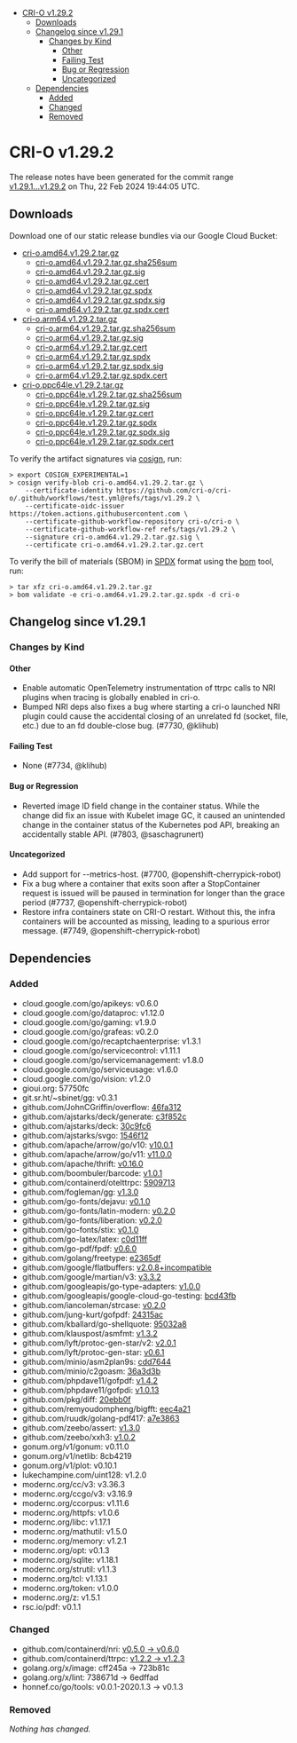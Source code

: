 - [CRI-O v1.29.2](#cri-o-v1292)
  - [Downloads](#downloads)
  - [Changelog since v1.29.1](#changelog-since-v1291)
    - [Changes by Kind](#changes-by-kind)
      - [Other](#other)
      - [Failing Test](#failing-test)
      - [Bug or Regression](#bug-or-regression)
      - [Uncategorized](#uncategorized)
  - [Dependencies](#dependencies)
    - [Added](#added)
    - [Changed](#changed)
    - [Removed](#removed)

# CRI-O v1.29.2

The release notes have been generated for the commit range
[v1.29.1...v1.29.2](https://github.com/cri-o/cri-o/compare/v1.29.1...v1.29.2) on Thu, 22 Feb 2024 19:44:05 UTC.

## Downloads

Download one of our static release bundles via our Google Cloud Bucket:

- [cri-o.amd64.v1.29.2.tar.gz](https://storage.googleapis.com/cri-o/artifacts/cri-o.amd64.v1.29.2.tar.gz)
  - [cri-o.amd64.v1.29.2.tar.gz.sha256sum](https://storage.googleapis.com/cri-o/artifacts/cri-o.amd64.v1.29.2.tar.gz.sha256sum)
  - [cri-o.amd64.v1.29.2.tar.gz.sig](https://storage.googleapis.com/cri-o/artifacts/cri-o.amd64.v1.29.2.tar.gz.sig)
  - [cri-o.amd64.v1.29.2.tar.gz.cert](https://storage.googleapis.com/cri-o/artifacts/cri-o.amd64.v1.29.2.tar.gz.cert)
  - [cri-o.amd64.v1.29.2.tar.gz.spdx](https://storage.googleapis.com/cri-o/artifacts/cri-o.amd64.v1.29.2.tar.gz.spdx)
  - [cri-o.amd64.v1.29.2.tar.gz.spdx.sig](https://storage.googleapis.com/cri-o/artifacts/cri-o.amd64.v1.29.2.tar.gz.spdx.sig)
  - [cri-o.amd64.v1.29.2.tar.gz.spdx.cert](https://storage.googleapis.com/cri-o/artifacts/cri-o.amd64.v1.29.2.tar.gz.spdx.cert)
- [cri-o.arm64.v1.29.2.tar.gz](https://storage.googleapis.com/cri-o/artifacts/cri-o.arm64.v1.29.2.tar.gz)
  - [cri-o.arm64.v1.29.2.tar.gz.sha256sum](https://storage.googleapis.com/cri-o/artifacts/cri-o.arm64.v1.29.2.tar.gz.sha256sum)
  - [cri-o.arm64.v1.29.2.tar.gz.sig](https://storage.googleapis.com/cri-o/artifacts/cri-o.arm64.v1.29.2.tar.gz.sig)
  - [cri-o.arm64.v1.29.2.tar.gz.cert](https://storage.googleapis.com/cri-o/artifacts/cri-o.arm64.v1.29.2.tar.gz.cert)
  - [cri-o.arm64.v1.29.2.tar.gz.spdx](https://storage.googleapis.com/cri-o/artifacts/cri-o.arm64.v1.29.2.tar.gz.spdx)
  - [cri-o.arm64.v1.29.2.tar.gz.spdx.sig](https://storage.googleapis.com/cri-o/artifacts/cri-o.arm64.v1.29.2.tar.gz.spdx.sig)
  - [cri-o.arm64.v1.29.2.tar.gz.spdx.cert](https://storage.googleapis.com/cri-o/artifacts/cri-o.arm64.v1.29.2.tar.gz.spdx.cert)
- [cri-o.ppc64le.v1.29.2.tar.gz](https://storage.googleapis.com/cri-o/artifacts/cri-o.ppc64le.v1.29.2.tar.gz)
  - [cri-o.ppc64le.v1.29.2.tar.gz.sha256sum](https://storage.googleapis.com/cri-o/artifacts/cri-o.ppc64le.v1.29.2.tar.gz.sha256sum)
  - [cri-o.ppc64le.v1.29.2.tar.gz.sig](https://storage.googleapis.com/cri-o/artifacts/cri-o.ppc64le.v1.29.2.tar.gz.sig)
  - [cri-o.ppc64le.v1.29.2.tar.gz.cert](https://storage.googleapis.com/cri-o/artifacts/cri-o.ppc64le.v1.29.2.tar.gz.cert)
  - [cri-o.ppc64le.v1.29.2.tar.gz.spdx](https://storage.googleapis.com/cri-o/artifacts/cri-o.ppc64le.v1.29.2.tar.gz.spdx)
  - [cri-o.ppc64le.v1.29.2.tar.gz.spdx.sig](https://storage.googleapis.com/cri-o/artifacts/cri-o.ppc64le.v1.29.2.tar.gz.spdx.sig)
  - [cri-o.ppc64le.v1.29.2.tar.gz.spdx.cert](https://storage.googleapis.com/cri-o/artifacts/cri-o.ppc64le.v1.29.2.tar.gz.spdx.cert)

To verify the artifact signatures via [cosign](https://github.com/sigstore/cosign), run:

```console
> export COSIGN_EXPERIMENTAL=1
> cosign verify-blob cri-o.amd64.v1.29.2.tar.gz \
    --certificate-identity https://github.com/cri-o/cri-o/.github/workflows/test.yml@refs/tags/v1.29.2 \
    --certificate-oidc-issuer https://token.actions.githubusercontent.com \
    --certificate-github-workflow-repository cri-o/cri-o \
    --certificate-github-workflow-ref refs/tags/v1.29.2 \
    --signature cri-o.amd64.v1.29.2.tar.gz.sig \
    --certificate cri-o.amd64.v1.29.2.tar.gz.cert
```

To verify the bill of materials (SBOM) in [SPDX](https://spdx.org) format using the [bom](https://sigs.k8s.io/bom) tool, run:

```console
> tar xfz cri-o.amd64.v1.29.2.tar.gz
> bom validate -e cri-o.amd64.v1.29.2.tar.gz.spdx -d cri-o
```

## Changelog since v1.29.1

### Changes by Kind

#### Other
 - Enable automatic OpenTelemetry instrumentation of ttrpc calls to NRI plugins when tracing is globally enabled in cri-o.
  - Bumped NRI deps also fixes a bug where starting a cri-o launched NRI plugin could cause the accidental closing of an unrelated fd (socket, file, etc.) due to an fd double-close bug. (#7730, @klihub)

#### Failing Test
 - None (#7734, @klihub)

#### Bug or Regression
 - Reverted image ID field change in the container status. While the change did fix an issue with Kubelet image GC, it caused an unintended change in the container status of the Kubernetes pod API, breaking an accidentally stable API. (#7803, @saschagrunert)

#### Uncategorized
 - Add support for --metrics-host. (#7700, @openshift-cherrypick-robot)
 - Fix a bug where a container that exits soon after a StopContainer request is issued will be paused in termination for longer than the grace period (#7737, @openshift-cherrypick-robot)
 - Restore infra containers state on CRI-O restart. Without this, the infra containers will be accounted as missing, leading to a spurious error message. (#7749, @openshift-cherrypick-robot)

## Dependencies

### Added
- cloud.google.com/go/apikeys: v0.6.0
- cloud.google.com/go/dataproc: v1.12.0
- cloud.google.com/go/gaming: v1.9.0
- cloud.google.com/go/grafeas: v0.2.0
- cloud.google.com/go/recaptchaenterprise: v1.3.1
- cloud.google.com/go/servicecontrol: v1.11.1
- cloud.google.com/go/servicemanagement: v1.8.0
- cloud.google.com/go/serviceusage: v1.6.0
- cloud.google.com/go/vision: v1.2.0
- gioui.org: 57750fc
- git.sr.ht/~sbinet/gg: v0.3.1
- github.com/JohnCGriffin/overflow: [46fa312](https://github.com/JohnCGriffin/overflow/tree/46fa312)
- github.com/ajstarks/deck/generate: [c3f852c](https://github.com/ajstarks/deck/generate/tree/c3f852c)
- github.com/ajstarks/deck: [30c9fc6](https://github.com/ajstarks/deck/tree/30c9fc6)
- github.com/ajstarks/svgo: [1546f12](https://github.com/ajstarks/svgo/tree/1546f12)
- github.com/apache/arrow/go/v10: [v10.0.1](https://github.com/apache/arrow/go/v10/tree/v10.0.1)
- github.com/apache/arrow/go/v11: [v11.0.0](https://github.com/apache/arrow/go/v11/tree/v11.0.0)
- github.com/apache/thrift: [v0.16.0](https://github.com/apache/thrift/tree/v0.16.0)
- github.com/boombuler/barcode: [v1.0.1](https://github.com/boombuler/barcode/tree/v1.0.1)
- github.com/containerd/otelttrpc: [5909713](https://github.com/containerd/otelttrpc/tree/5909713)
- github.com/fogleman/gg: [v1.3.0](https://github.com/fogleman/gg/tree/v1.3.0)
- github.com/go-fonts/dejavu: [v0.1.0](https://github.com/go-fonts/dejavu/tree/v0.1.0)
- github.com/go-fonts/latin-modern: [v0.2.0](https://github.com/go-fonts/latin-modern/tree/v0.2.0)
- github.com/go-fonts/liberation: [v0.2.0](https://github.com/go-fonts/liberation/tree/v0.2.0)
- github.com/go-fonts/stix: [v0.1.0](https://github.com/go-fonts/stix/tree/v0.1.0)
- github.com/go-latex/latex: [c0d11ff](https://github.com/go-latex/latex/tree/c0d11ff)
- github.com/go-pdf/fpdf: [v0.6.0](https://github.com/go-pdf/fpdf/tree/v0.6.0)
- github.com/golang/freetype: [e2365df](https://github.com/golang/freetype/tree/e2365df)
- github.com/google/flatbuffers: [v2.0.8+incompatible](https://github.com/google/flatbuffers/tree/v2.0.8)
- github.com/google/martian/v3: [v3.3.2](https://github.com/google/martian/v3/tree/v3.3.2)
- github.com/googleapis/go-type-adapters: [v1.0.0](https://github.com/googleapis/go-type-adapters/tree/v1.0.0)
- github.com/googleapis/google-cloud-go-testing: [bcd43fb](https://github.com/googleapis/google-cloud-go-testing/tree/bcd43fb)
- github.com/iancoleman/strcase: [v0.2.0](https://github.com/iancoleman/strcase/tree/v0.2.0)
- github.com/jung-kurt/gofpdf: [24315ac](https://github.com/jung-kurt/gofpdf/tree/24315ac)
- github.com/kballard/go-shellquote: [95032a8](https://github.com/kballard/go-shellquote/tree/95032a8)
- github.com/klauspost/asmfmt: [v1.3.2](https://github.com/klauspost/asmfmt/tree/v1.3.2)
- github.com/lyft/protoc-gen-star/v2: [v2.0.1](https://github.com/lyft/protoc-gen-star/v2/tree/v2.0.1)
- github.com/lyft/protoc-gen-star: [v0.6.1](https://github.com/lyft/protoc-gen-star/tree/v0.6.1)
- github.com/minio/asm2plan9s: [cdd7644](https://github.com/minio/asm2plan9s/tree/cdd7644)
- github.com/minio/c2goasm: [36a3d3b](https://github.com/minio/c2goasm/tree/36a3d3b)
- github.com/phpdave11/gofpdf: [v1.4.2](https://github.com/phpdave11/gofpdf/tree/v1.4.2)
- github.com/phpdave11/gofpdi: [v1.0.13](https://github.com/phpdave11/gofpdi/tree/v1.0.13)
- github.com/pkg/diff: [20ebb0f](https://github.com/pkg/diff/tree/20ebb0f)
- github.com/remyoudompheng/bigfft: [eec4a21](https://github.com/remyoudompheng/bigfft/tree/eec4a21)
- github.com/ruudk/golang-pdf417: [a7e3863](https://github.com/ruudk/golang-pdf417/tree/a7e3863)
- github.com/zeebo/assert: [v1.3.0](https://github.com/zeebo/assert/tree/v1.3.0)
- github.com/zeebo/xxh3: [v1.0.2](https://github.com/zeebo/xxh3/tree/v1.0.2)
- gonum.org/v1/gonum: v0.11.0
- gonum.org/v1/netlib: 8cb4219
- gonum.org/v1/plot: v0.10.1
- lukechampine.com/uint128: v1.2.0
- modernc.org/cc/v3: v3.36.3
- modernc.org/ccgo/v3: v3.16.9
- modernc.org/ccorpus: v1.11.6
- modernc.org/httpfs: v1.0.6
- modernc.org/libc: v1.17.1
- modernc.org/mathutil: v1.5.0
- modernc.org/memory: v1.2.1
- modernc.org/opt: v0.1.3
- modernc.org/sqlite: v1.18.1
- modernc.org/strutil: v1.1.3
- modernc.org/tcl: v1.13.1
- modernc.org/token: v1.0.0
- modernc.org/z: v1.5.1
- rsc.io/pdf: v0.1.1

### Changed
- github.com/containerd/nri: [v0.5.0 → v0.6.0](https://github.com/containerd/nri/compare/v0.5.0...v0.6.0)
- github.com/containerd/ttrpc: [v1.2.2 → v1.2.3](https://github.com/containerd/ttrpc/compare/v1.2.2...v1.2.3)
- golang.org/x/image: cff245a → 723b81c
- golang.org/x/lint: 738671d → 6edffad
- honnef.co/go/tools: v0.0.1-2020.1.3 → v0.1.3

### Removed
_Nothing has changed._
